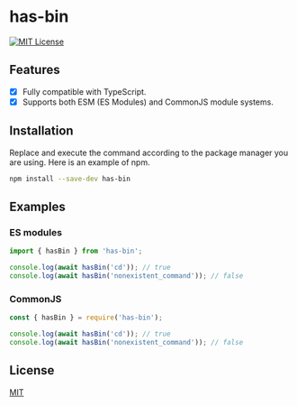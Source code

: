 # has-bin

[![MIT License](https://img.shields.io/badge/License-MIT-green.svg)](https://choosealicense.com/licenses/mit/)

## Features

- [x] Fully compatible with TypeScript.
- [x] Supports both ESM (ES Modules) and CommonJS module systems.

## Installation

Replace and execute the command according to the package manager you are using.
Here is an example of npm.

```sh
npm install --save-dev has-bin
```

## Examples

### ES modules

```javascript
import { hasBin } from 'has-bin';

console.log(await hasBin('cd')); // true
console.log(await hasBin('nonexistent_command')); // false
```

### CommonJS

```javascript
const { hasBin } = require('has-bin');

console.log(await hasBin('cd')); // true
console.log(await hasBin('nonexistent_command')); // false
```

## License

[MIT](https://github.com/huuyafwww/has-bin/blob/main/LICENSE)
